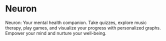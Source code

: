 # Neuron
Neuron: Your mental health companion. Take quizzes, explore music therapy, play games, and visualize your progress with personalized graphs. Empower your mind and nurture your well-being.
